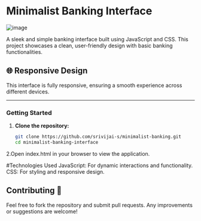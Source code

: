 # **Minimalist Banking Interface**
![image](https://github.com/user-attachments/assets/01303944-f1e8-45d5-84eb-7657c89122ce)

A sleek and simple banking interface built using JavaScript and CSS. This project showcases a clean, user-friendly design with basic banking functionalities.

## 🌐 Responsive Design

This interface is fully responsive, ensuring a smooth experience across different devices.

---

### **Getting Started**

1. **Clone the repository:**
   ```bash
   git clone https://github.com/srivijai-s/minimalist-banking.git
   cd minimalist-banking-interface


2.Open index.html in your browser to view the application.

#Technologies Used
JavaScript: For dynamic interactions and functionality.
CSS: For styling and responsive design.
## Contributing 🚀
Feel free to fork the repository and submit pull requests. Any improvements or suggestions are welcome!
